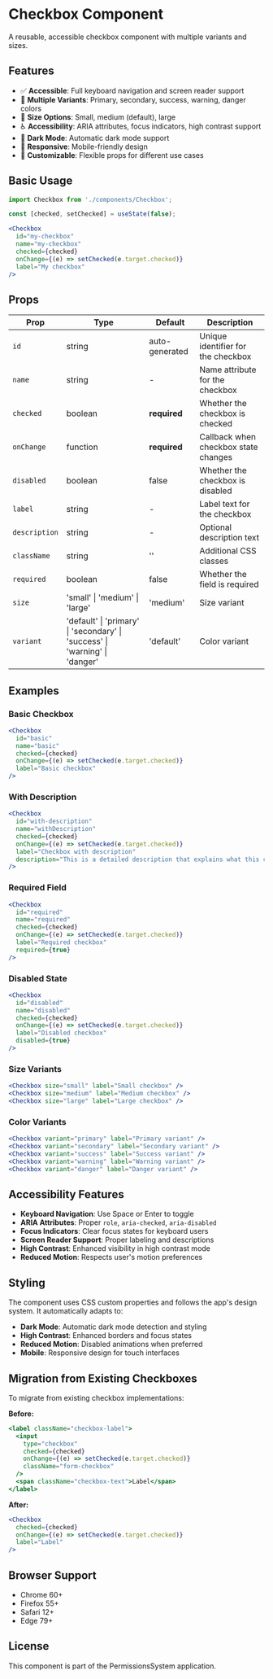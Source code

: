 # Checkbox Component

A reusable, accessible checkbox component with multiple variants and sizes.

## Features

- ✅ **Accessible**: Full keyboard navigation and screen reader support
- 🎨 **Multiple Variants**: Primary, secondary, success, warning, danger colors
- 📏 **Size Options**: Small, medium (default), large
- ♿ **Accessibility**: ARIA attributes, focus indicators, high contrast support
- 🌙 **Dark Mode**: Automatic dark mode support
- 📱 **Responsive**: Mobile-friendly design
- 🎯 **Customizable**: Flexible props for different use cases

## Basic Usage

```jsx
import Checkbox from './components/Checkbox';

const [checked, setChecked] = useState(false);

<Checkbox
  id="my-checkbox"
  name="my-checkbox"
  checked={checked}
  onChange={(e) => setChecked(e.target.checked)}
  label="My checkbox"
/>
```

## Props

| Prop | Type | Default | Description |
|------|------|---------|-------------|
| `id` | string | auto-generated | Unique identifier for the checkbox |
| `name` | string | - | Name attribute for the checkbox |
| `checked` | boolean | **required** | Whether the checkbox is checked |
| `onChange` | function | **required** | Callback when checkbox state changes |
| `disabled` | boolean | false | Whether the checkbox is disabled |
| `label` | string | - | Label text for the checkbox |
| `description` | string | - | Optional description text |
| `className` | string | '' | Additional CSS classes |
| `required` | boolean | false | Whether the field is required |
| `size` | 'small' \| 'medium' \| 'large' | 'medium' | Size variant |
| `variant` | 'default' \| 'primary' \| 'secondary' \| 'success' \| 'warning' \| 'danger' | 'default' | Color variant |

## Examples

### Basic Checkbox
```jsx
<Checkbox
  id="basic"
  name="basic"
  checked={checked}
  onChange={(e) => setChecked(e.target.checked)}
  label="Basic checkbox"
/>
```

### With Description
```jsx
<Checkbox
  id="with-description"
  name="withDescription"
  checked={checked}
  onChange={(e) => setChecked(e.target.checked)}
  label="Checkbox with description"
  description="This is a detailed description that explains what this checkbox does."
/>
```

### Required Field
```jsx
<Checkbox
  id="required"
  name="required"
  checked={checked}
  onChange={(e) => setChecked(e.target.checked)}
  label="Required checkbox"
  required={true}
/>
```

### Disabled State
```jsx
<Checkbox
  id="disabled"
  name="disabled"
  checked={checked}
  onChange={(e) => setChecked(e.target.checked)}
  label="Disabled checkbox"
  disabled={true}
/>
```

### Size Variants
```jsx
<Checkbox size="small" label="Small checkbox" />
<Checkbox size="medium" label="Medium checkbox" />
<Checkbox size="large" label="Large checkbox" />
```

### Color Variants
```jsx
<Checkbox variant="primary" label="Primary variant" />
<Checkbox variant="secondary" label="Secondary variant" />
<Checkbox variant="success" label="Success variant" />
<Checkbox variant="warning" label="Warning variant" />
<Checkbox variant="danger" label="Danger variant" />
```

## Accessibility Features

- **Keyboard Navigation**: Use Space or Enter to toggle
- **ARIA Attributes**: Proper `role`, `aria-checked`, `aria-disabled`
- **Focus Indicators**: Clear focus states for keyboard users
- **Screen Reader Support**: Proper labeling and descriptions
- **High Contrast**: Enhanced visibility in high contrast mode
- **Reduced Motion**: Respects user's motion preferences

## Styling

The component uses CSS custom properties and follows the app's design system. It automatically adapts to:

- **Dark Mode**: Automatic dark mode detection and styling
- **High Contrast**: Enhanced borders and focus states
- **Reduced Motion**: Disabled animations when preferred
- **Mobile**: Responsive design for touch interfaces

## Migration from Existing Checkboxes

To migrate from existing checkbox implementations:

**Before:**
```jsx
<label className="checkbox-label">
  <input
    type="checkbox"
    checked={checked}
    onChange={(e) => setChecked(e.target.checked)}
    className="form-checkbox"
  />
  <span className="checkbox-text">Label</span>
</label>
```

**After:**
```jsx
<Checkbox
  checked={checked}
  onChange={(e) => setChecked(e.target.checked)}
  label="Label"
/>
```

## Browser Support

- Chrome 60+
- Firefox 55+
- Safari 12+
- Edge 79+

## License

This component is part of the PermissionsSystem application. 